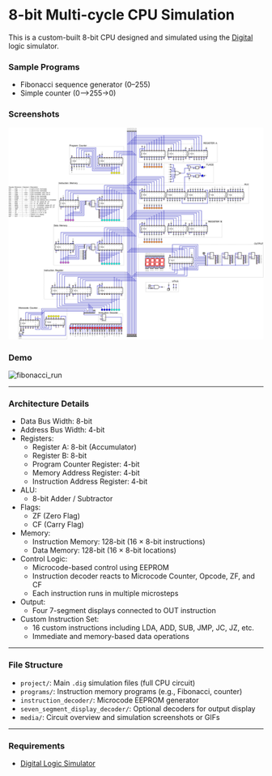 # 8-bit Multi-cycle CPU Simulation

This is a custom-built 8-bit CPU designed and simulated using the [Digital](https://github.com/hneemann/Digital) logic simulator.

### Sample Programs
- Fibonacci sequence generator (0–255)
- Simple counter (0–>255->0)

### Screenshots
![circuit_overview](media/circuit_overview.png)

### Demo
![fibonacci_run](media/fibonacci_run.gif)

---
### Architecture Details
- Data Bus Width: 8-bit
- Address Bus Width: 4-bit
- Registers:
    - Register A: 8-bit (Accumulator)
    - Register B: 8-bit
    - Program Counter Register: 4-bit
    - Memory Address Register: 4-bit
    - Instruction Address Register: 4-bit
- ALU:
    - 8-bit Adder / Subtractor
- Flags:
    - ZF (Zero Flag)
    - CF (Carry Flag)
- Memory:
    - Instruction Memory: 128-bit (16 × 8-bit instructions)
    - Data Memory: 128-bit (16 × 8-bit locations)
- Control Logic:
    - Microcode-based control using EEPROM
    - Instruction decoder reacts to Microcode Counter, Opcode, ZF, and CF
    - Each instruction runs in multiple microsteps
- Output:
    - Four 7-segment displays connected to OUT instruction
- Custom Instruction Set:
    - 16 custom instructions including LDA, ADD, SUB, JMP, JC, JZ, etc.
    - Immediate and memory-based data operations
---
### File Structure

- `project/`: Main `.dig` simulation files (full CPU circuit)
- `programs/`: Instruction memory programs (e.g., Fibonacci, counter)
- `instruction_decoder/`: Microcode EEPROM generator
- `seven_segment_display_decoder/`: Optional decoders for output display
- `media/`: Circuit overview and simulation screenshots or GIFs
---

### Requirements
- [Digital Logic Simulator](https://github.com/hneemann/Digital)

